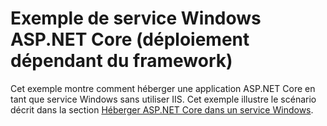 # <a name="aspnet-core-windows-service-sample-framework-dependent-deployment"></a>Exemple de service Windows ASP.NET Core (déploiement dépendant du framework)

Cet exemple montre comment héberger une application ASP.NET Core en tant que service Windows sans utiliser IIS. Cet exemple illustre le scénario décrit dans la section [Héberger ASP.NET Core dans un service Windows](https://docs.microsoft.com/aspnet/core/host-and-deploy/windows-service).
